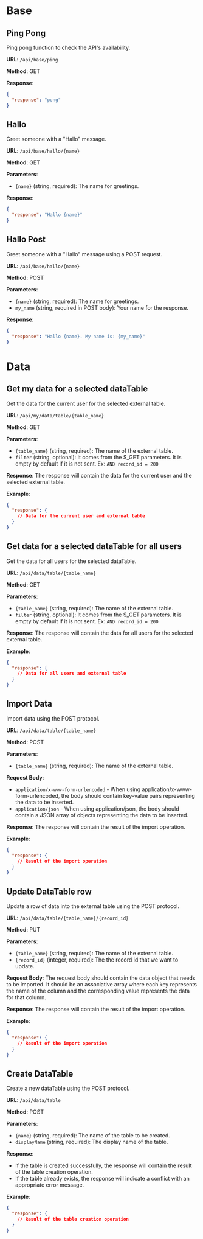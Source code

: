 # Base 
## Ping Pong

Ping pong function to check the API's availability.

**URL**: `/api/base/ping`

**Method**: GET

**Response**:
```json
{
  "response": "pong"
}
```

## Hallo

Greet someone with a "Hallo" message.

**URL**: `/api/base/hallo/{name}`

**Method**: GET

**Parameters**:
- `{name}` (string, required): The name for greetings.

**Response**:
```json
{
  "response": "Hallo {name}"
}
```

## Hallo Post

Greet someone with a "Hallo" message using a POST request.

**URL**: `/api/base/hallo/{name}`

**Method**: POST

**Parameters**:
- `{name}` (string, required): The name for greetings.
- `my_name` (string, required in POST body): Your name for the response.

**Response**:
```json
{
  "response": "Hallo {name}. My name is: {my_name}"
}
```

# Data

## Get my data for a selected dataTable

Get the data for the current user for the selected external table.

**URL**: `/api/my/data/table/{table_name}`

**Method**: GET

**Parameters**:
- `{table_name}` (string, required): The name of the external table.
- `filter` (string, optional): It comes from the $_GET parameters. It is empty by default if it is not sent. Ex: `AND record_id = 200`

**Response**:
The response will contain the data for the current user and the selected external table.

**Example**:
```json
{
  "response": {
    // Data for the current user and external table
  }
}
```

## Get data for a selected dataTable for all users

Get the data for all users for the selected  dataTable. 

**URL**: `/api/data/table/{table_name}`

**Method**: GET

**Parameters**:
- `{table_name}` (string, required): The name of the external table.
- `filter` (string, optional): It comes from the $_GET parameters. It is empty by default if it is not sent. Ex: `AND record_id = 200`

**Response**:
The response will contain the data for all users for the selected external table.

**Example**:
```json
{
  "response": {
    // Data for all users and external table
  }
}
```

## Import Data

Import data using the POST protocol.

**URL**: `/api/data/table/{table_name}`

**Method**: POST

**Parameters**:
- `{table_name}` (string, required): The name of the external table.

**Request Body**:
 - `application/x-www-form-urlencoded` - When using application/x-www-form-urlencoded, the body should contain key-value pairs representing the 
 data to be inserted.
 - `application/json` - When using application/json, the body should contain a JSON array of objects representing the data to be inserted.

**Response**:
The response will contain the result of the import operation.

**Example**:
```json
{
  "response": {
    // Result of the import operation
  }
}
```

## Update DataTable row

Update a row of data into the external table using the POST protocol.

**URL**: `/api/data/table/{table_name}/{record_id}`

**Method**: PUT

**Parameters**:
- `{table_name}` (string, required): The name of the external table.
- `{record_id}` (integer, required): The the record id that we want to update.

**Request Body**:
The request body should contain the data object that needs to be imported. It should be an associative array where each key represents the name of the column and the corresponding value represents the data for that column.

**Response**:
The response will contain the result of the import operation.

**Example**:
```json
{
  "response": {
    // Result of the import operation
  }
}
```

## Create DataTable

Create a new dataTable using the POST protocol.

**URL**: `/api/data/table`

**Method**: POST

**Parameters**:
- `{name}` (string, required): The name of the table to be created.
- `displayName` (string, required): The display name of the table.

**Response**:
- If the table is created successfully, the response will contain the result of the table creation operation.
- If the table already exists, the response will indicate a conflict with an appropriate error message.

**Example**:
```json
{
  "response": {
    // Result of the table creation operation
  }
}
```


